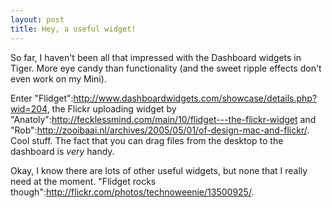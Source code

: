 ```yaml
--- 
layout: post
title: Hey, a useful widget!
---
```

So far, I haven't been all that impressed with the Dashboard widgets in Tiger.  More eye candy than functionality (and the sweet ripple effects don't even work on my Mini).  

Enter "Flidget":http://www.dashboardwidgets.com/showcase/details.php?wid=204, the Flickr uploading widget by "Anatoly":http://fecklessmind.com/main/10/flidget---the-flickr-widget and "Rob":http://zooibaai.nl/archives/2005/05/01/of-design-mac-and-flickr/.  Cool stuff.  The fact that you can drag files from the desktop to the dashboard is _very_ handy.  

Okay, I know there are lots of other useful widgets, but none that I really need at the moment.  "Flidget rocks though":http://flickr.com/photos/technoweenie/13500925/.  
